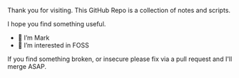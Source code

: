 Thank you for visiting. This GitHub Repo is a collection of notes and scripts.

I hope you find something useful. 

- 👋 I’m Mark
- 👀 I’m interested in FOSS

If you find something broken, or insecure please fix via a pull request and I'll merge ASAP.

<!---
uk-au/uk-au is a ✨ special ✨ repository because its `README.md` (this file) appears on your GitHub profile.
You can click the Preview link to take a look at your changes.
--->

